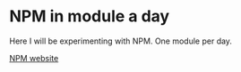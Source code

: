 # NPM in module a day

Here I will be experimenting with NPM. One module per day.

[NPM website](https://www.npmjs.com/)

